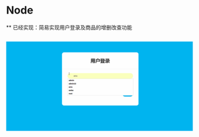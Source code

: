 # Node
**  已经实现：简易实现用户登录及商品的增删改查功能

##  ![image](https://github.com/childmoon/node/blob/master/lol6.gif)
